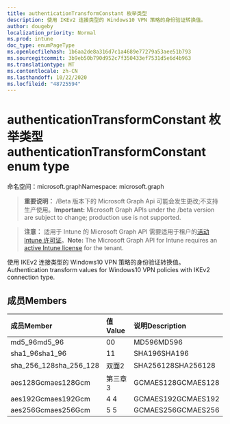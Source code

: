 ```yaml
---
title: authenticationTransformConstant 枚举类型
description: 使用 IKEv2 连接类型的 Windows10 VPN 策略的身份验证转换值。
author: dougeby
localization_priority: Normal
ms.prod: intune
doc_type: enumPageType
ms.openlocfilehash: 1b6aa2de8a316d7c1a4689e77279a53aee51b793
ms.sourcegitcommit: 3b9eb50b790d952c7f350433ef7531d5e6d4b963
ms.translationtype: MT
ms.contentlocale: zh-CN
ms.lasthandoff: 10/22/2020
ms.locfileid: "48725594"
---
```

# <a name="authenticationtransformconstant-enum-type"></a><span data-ttu-id="43397-103">authenticationTransformConstant 枚举类型</span><span class="sxs-lookup"><span data-stu-id="43397-103">authenticationTransformConstant enum type</span></span>

<span data-ttu-id="43397-104">命名空间：microsoft.graph</span><span class="sxs-lookup"><span data-stu-id="43397-104">Namespace: microsoft.graph</span></span>

> <span data-ttu-id="43397-105">**重要说明：** /Beta 版本下的 Microsoft Graph Api 可能会发生更改;不支持生产使用。</span><span class="sxs-lookup"><span data-stu-id="43397-105">**Important:** Microsoft Graph APIs under the /beta version are subject to change; production use is not supported.</span></span>

> <span data-ttu-id="43397-106">**注意：** 适用于 Intune 的 Microsoft Graph API 需要适用于租户的[活动 Intune 许可证](https://go.microsoft.com/fwlink/?linkid=839381)。</span><span class="sxs-lookup"><span data-stu-id="43397-106">**Note:** The Microsoft Graph API for Intune requires an [active Intune license](https://go.microsoft.com/fwlink/?linkid=839381) for the tenant.</span></span>

<span data-ttu-id="43397-107">使用 IKEv2 连接类型的 Windows10 VPN 策略的身份验证转换值。</span><span class="sxs-lookup"><span data-stu-id="43397-107">Authentication transform values for Windows10 VPN policies with IKEv2 connection type.</span></span>

## <a name="members"></a><span data-ttu-id="43397-108">成员</span><span class="sxs-lookup"><span data-stu-id="43397-108">Members</span></span>
|<span data-ttu-id="43397-109">成员</span><span class="sxs-lookup"><span data-stu-id="43397-109">Member</span></span>|<span data-ttu-id="43397-110">值</span><span class="sxs-lookup"><span data-stu-id="43397-110">Value</span></span>|<span data-ttu-id="43397-111">说明</span><span class="sxs-lookup"><span data-stu-id="43397-111">Description</span></span>|
|:---|:---|:---|
|<span data-ttu-id="43397-112">md5_96</span><span class="sxs-lookup"><span data-stu-id="43397-112">md5_96</span></span>|<span data-ttu-id="43397-113">0</span><span class="sxs-lookup"><span data-stu-id="43397-113">0</span></span>|<span data-ttu-id="43397-114">MD596</span><span class="sxs-lookup"><span data-stu-id="43397-114">MD596</span></span>|
|<span data-ttu-id="43397-115">sha1_96</span><span class="sxs-lookup"><span data-stu-id="43397-115">sha1_96</span></span>|<span data-ttu-id="43397-116">1</span><span class="sxs-lookup"><span data-stu-id="43397-116">1</span></span>|<span data-ttu-id="43397-117">SHA196</span><span class="sxs-lookup"><span data-stu-id="43397-117">SHA196</span></span>|
|<span data-ttu-id="43397-118">sha_256_128</span><span class="sxs-lookup"><span data-stu-id="43397-118">sha_256_128</span></span>|<span data-ttu-id="43397-119">双面</span><span class="sxs-lookup"><span data-stu-id="43397-119">2</span></span>|<span data-ttu-id="43397-120">SHA256128</span><span class="sxs-lookup"><span data-stu-id="43397-120">SHA256128</span></span>|
|<span data-ttu-id="43397-121">aes128Gcm</span><span class="sxs-lookup"><span data-stu-id="43397-121">aes128Gcm</span></span>|<span data-ttu-id="43397-122">第三章</span><span class="sxs-lookup"><span data-stu-id="43397-122">3</span></span>|<span data-ttu-id="43397-123">GCMAES128</span><span class="sxs-lookup"><span data-stu-id="43397-123">GCMAES128</span></span>|
|<span data-ttu-id="43397-124">aes192Gcm</span><span class="sxs-lookup"><span data-stu-id="43397-124">aes192Gcm</span></span>|<span data-ttu-id="43397-125">4 </span><span class="sxs-lookup"><span data-stu-id="43397-125">4</span></span>|<span data-ttu-id="43397-126">GCMAES192</span><span class="sxs-lookup"><span data-stu-id="43397-126">GCMAES192</span></span>|
|<span data-ttu-id="43397-127">aes256Gcm</span><span class="sxs-lookup"><span data-stu-id="43397-127">aes256Gcm</span></span>|<span data-ttu-id="43397-128">5 </span><span class="sxs-lookup"><span data-stu-id="43397-128">5</span></span>|<span data-ttu-id="43397-129">GCMAES256</span><span class="sxs-lookup"><span data-stu-id="43397-129">GCMAES256</span></span>|





